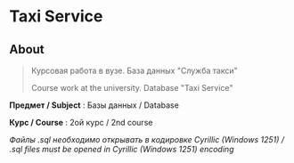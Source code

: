 # Taxi Service

## About

> Курсовая работа в вузе. База данных "Служба такси"
>
> Course work at the university. Database "Taxi Service"

**Предмет / Subject** : Базы данных / Database

**Курс / Course** : 2ой курс / 2nd course

_Файлы .sql необходимо открывать в кодировке Cyrillic (Windows 1251) / .sql files must be opened in Cyrillic (Windows 1251) encoding_
